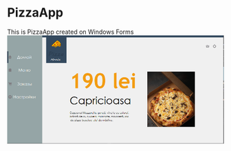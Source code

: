 # PizzaApp
This is PizzaApp created on Windows Forms
![Image alt](https://github.com/gouand/PizzaApp/blob/master/ToDoApp/Images/Screen1.PNG)
